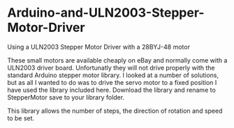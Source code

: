 # Arduino-and-ULN2003-Stepper-Motor-Driver
Using a ULN2003 Stepper Motor Driver with a 28BYJ-48 motor

These small motors are available cheaply on eBay and normally come with a ULN2003 driver board.
Unfortunatly they will not drive properly with the standard Arduino stepper motor library.
I looked at a number of solutions, but as all I wanted to do was to drive the servo motor to a fixed position
I have used the library included here. Download the library and rename  to StepperMotor
save to your library folder.

This library allows the number of steps, the direction of rotation and speed to be set.

